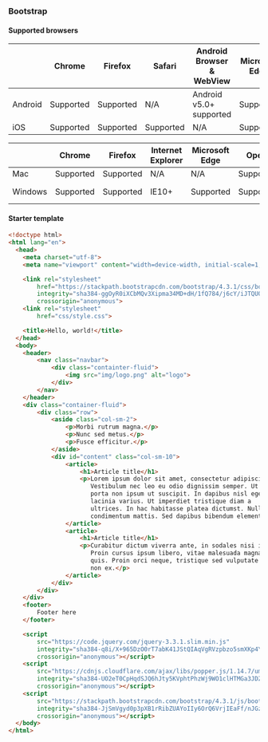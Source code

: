 ### Bootstrap

#### Supported browsers

|	        | Chrome	| Firefox	| Safari	| Android Browser & WebView	| Microsoft Edge
|-----------|-----------|-----------|-----------|---------------------------|---------------
|Android	| Supported	| Supported	| N/A	    | Android v5.0+ supported	| Supported
|iOS	    | Supported	| Supported	| Supported	| N/A	                    | Supported     

|	      | Chrome	  | Firefox	  | Internet Explorer | Microsoft Edge | Opera	   | Safari
|---------|-----------|-----------|-------------------|----------------|-----------|-------
| Mac	  | Supported |	Supported |	N/A	              | N/A            | Supported | Supported
| Windows |	Supported |	Supported |	IE10+	          | Supported      | Supported | Not supported

#### Starter template

```html
<!doctype html>
<html lang="en">
  <head>
    <meta charset="utf-8">
    <meta name="viewport" content="width=device-width, initial-scale=1, shrink-to-fit=no">

    <link rel="stylesheet" 
        href="https://stackpath.bootstrapcdn.com/bootstrap/4.3.1/css/bootstrap.min.css" 
        integrity="sha384-ggOyR0iXCbMQv3Xipma34MD+dH/1fQ784/j6cY/iJTQUOhcWr7x9JvoRxT2MZw1T" 
        crossorigin="anonymous">
    <link rel="stylesheet"
        href="css/style.css"> 

    <title>Hello, world!</title>
  </head>
  <body>
    <header>
        <nav class="navbar">
            <div class="containter-fluid">
                <img src="img/logo.png" alt="logo">
            </div>
        </nav>
    </header>
    <div class="container-fluid">
        <div class="row">
            <aside class="col-sm-2">
                <p>Morbi rutrum magna.</p>
                <p>Nunc sed metus.</p>
                <p>Fusce efficitur.</p>
            </aside>
            <div id="content" class="col-sm-10">
                <article>
                    <h1>Article title</h1>
                    <p>Lorem ipsum dolor sit amet, consectetur adipiscing elit. 
                       Vestibulum nec leo eu odio dignissim semper. Ut
                       porta non ipsum ut suscipit. In dapibus nisl eget quam 
                       lacinia varius. Ut imperdiet tristique diam a
                       ultrices. In hac habitasse platea dictumst. Nullam tempor 
                       condimentum mattis. Sed dapibus bibendum elementum.</p>
                </article>
                <article>
                    <h1>Article title</h1>
                    <p>Curabitur dictum viverra ante, in sodales nisi imperdiet ut. 
                       Proin cursus ipsum libero, vitae malesuada magna tincidunt 
                       quis. Proin orci neque, tristique sed vulputate eu, feugiat 
                       non ex.</p>
                </article>
            </div>        
        </div>
    </div>
    <footer>
        Footer here
    </footer>

    <script 
        src="https://code.jquery.com/jquery-3.3.1.slim.min.js" 
        integrity="sha384-q8i/X+965DzO0rT7abK41JStQIAqVgRVzpbzo5smXKp4YfRvH+8abtTE1Pi6jizo" 
        crossorigin="anonymous"></script>
    <script 
        src="https://cdnjs.cloudflare.com/ajax/libs/popper.js/1.14.7/umd/popper.min.js" 
        integrity="sha384-UO2eT0CpHqdSJQ6hJty5KVphtPhzWj9WO1clHTMGa3JDZwrnQq4sF86dIHNDz0W1" 
        crossorigin="anonymous"></script>
    <script 
        src="https://stackpath.bootstrapcdn.com/bootstrap/4.3.1/js/bootstrap.min.js" 
        integrity="sha384-JjSmVgyd0p3pXB1rRibZUAYoIIy6OrQ6VrjIEaFf/nJGzIxFDsf4x0xIM+B07jRM" 
        crossorigin="anonymous"></script>
  </body>
</html>
```